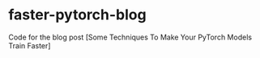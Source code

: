 # faster-pytorch-blog

Code for the blog post [Some Techniques To Make Your PyTorch Models Train Faster]